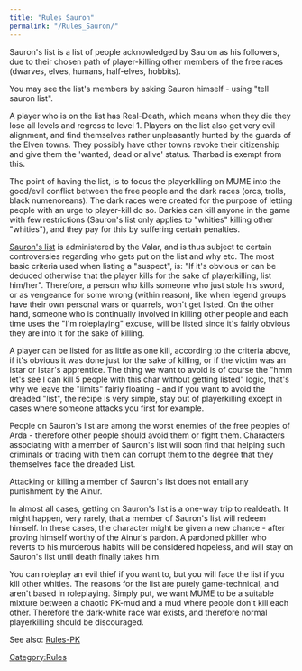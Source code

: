 ```yaml
---
title: "Rules Sauron"
permalink: "/Rules_Sauron/"
---
```


Sauron's list is a list of people acknowledged by Sauron as his
followers, due to their chosen path of player-killing other members of
the free races (dwarves, elves, humans, half-elves, hobbits).

You may see the list's members by asking Sauron himself - using "tell
sauron list".

A player who is on the list has Real-Death, which means when they die
they lose all levels and regress to level 1. Players on the list also
get very evil alignment, and find themselves rather unpleasantly hunted
by the guards of the Elven towns. They possibly have other towns revoke
their citizenship and give them the 'wanted, dead or alive' status.
Tharbad is exempt from this.

The point of having the list, is to focus the playerkilling on MUME into
the good/evil conflict between the free people and the dark races (orcs,
trolls, black numenoreans). The dark races were created for the purpose
of letting people with an urge to player-kill do so. Darkies can kill
anyone in the game with few restrictions (Sauron's list only applies to
"whities" killing other "whities"), and they pay for this by suffering
certain penalties.

[Sauron's list](Saurons_List "wikilink") is administered by the Valar,
and is thus subject to certain controversies regarding who gets put on
the list and why etc. The most basic criteria used when listing a
"suspect", is: "If it's obvious or can be deduced otherwise that the
player kills for the sake of playerkilling, list him/her". Therefore, a
person who kills someone who just stole his sword, or as vengeance for
some wrong (within reason), like when legend groups have their own
personal wars or quarrels, won't get listed. On the other hand, someone
who is continually involved in killing other people and each time uses
the "I'm roleplaying" excuse, will be listed since it's fairly obvious
they are into it for the sake of killing.

A player can be listed for as little as one kill, according to the
criteria above, if it's obvious it was done just for the sake of
killing, or if the victim was an Istar or Istar's apprentice. The thing
we want to avoid is of course the "hmm let's see I can kill 5 people
with this char without getting listed" logic, that's why we leave the
"limits" fairly floating - and if you want to avoid the dreaded "list",
the recipe is very simple, stay out of playerkilling except in cases
where someone attacks you first for example.

People on Sauron's list are among the worst enemies of the free peoples
of Arda - therefore other people should avoid them or fight them.
Characters associating with a member of Sauron's list will soon find
that helping such criminals or trading with them can corrupt them to the
degree that they themselves face the dreaded List.

Attacking or killing a member of Sauron's list does not entail any
punishment by the Ainur.

In almost all cases, getting on Sauron's list is a one-way trip to
realdeath. It might happen, very rarely, that a member of Sauron's list
will redeem himself. In these cases, the character might be given a new
chance - after proving himself worthy of the Ainur's pardon. A pardoned
pkiller who reverts to his murderous habits will be considered hopeless,
and will stay on Sauron's list until death finally takes him.

You can roleplay an evil thief if you want to, but you will face the
list if you kill other whities. The reasons for the list are purely
game-technical, and aren't based in roleplaying. Simply put, we want
MUME to be a suitable mixture between a chaotic PK-mud and a mud where
people don't kill each other. Therefore the dark-white race war exists,
and therefore normal playerkilling should be discouraged.

See also: [Rules-PK](Rules-PK "wikilink")

[Category:Rules](Category:Rules "wikilink")